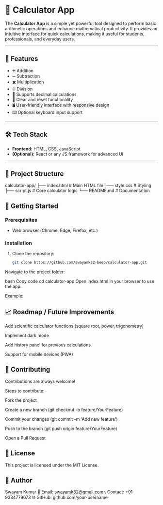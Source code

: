 # 🧮 Calculator App

The **Calculator App** is a simple yet powerful tool designed to perform basic arithmetic operations and enhance mathematical productivity. It provides an intuitive interface for quick calculations, making it useful for students, professionals, and everyday users.  

---

## 📌 Features
- ➕ Addition  
- ➖ Subtraction  
- ✖️ Multiplication  
- ➗ Division  
- 🧮 Supports decimal calculations  
- 🔄 Clear and reset functionality  
- 🖥️ User-friendly interface with responsive design  
- ⌨️ Optional keyboard input support  

---

## 🛠️ Tech Stack
- **Frontend:** HTML, CSS, JavaScript  
- **(Optional):** React or any JS framework for advanced UI  

---

## 📂 Project Structure
calculator-app/
├── index.html # Main HTML file
├── style.css # Styling
├── script.js # Core calculator logic
└── README.md # Documentation


## 🚀 Getting Started

### Prerequisites
- Web browser (Chrome, Edge, Firefox, etc.)  

### Installation
1. Clone the repository:
   ```bash
   git clone https://github.com/swayamk32-beep/calculator-app.git
Navigate to the project folder:

bash
Copy code
cd calculator-app
Open index.html in your browser to use the app.

Example:

## 📈 Roadmap / Future Improvements
 Add scientific calculator functions (square root, power, trigonometry)

 Implement dark mode

 Add history panel for previous calculations

 Support for mobile devices (PWA)

## 🤝 Contributing
Contributions are always welcome!

Steps to contribute:

Fork the project

Create a new branch (git checkout -b feature/YourFeature)

Commit your changes (git commit -m 'Add new feature')

Push to the branch (git push origin feature/YourFeature)

Open a Pull Request

## 📜 License
This project is licensed under the MIT License.

## 👤 Author

Swayam Kumar
📧 Email: swayamk32@gmail.com
📞 Contact: +91 9334779673
🌐 GitHub: github.com/your-username
